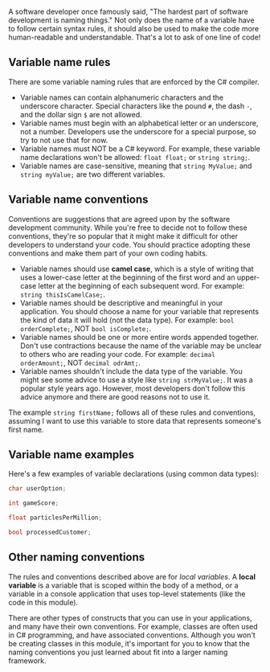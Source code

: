 

A software developer once famously said, "The hardest part of software development is naming things." Not only does the name of a variable have to follow certain syntax rules, it should also be used to make the code more human-readable and understandable. That's a lot to ask of one line of code!

## Variable name rules

There are some variable naming rules that are enforced by the C# compiler.

- Variable names can contain alphanumeric characters and the underscore character. Special characters like the pound `#`, the dash `-`, and the dollar sign `$` are not allowed.
- Variable names must begin with an alphabetical letter or an underscore, not a number. Developers use the underscore for a special purpose, so try to not use that for now.
- Variable names must NOT be a C# keyword. For example, these variable name declarations won't be allowed: `float float;` or `string string;`.
- Variable names are case-sensitive, meaning that `string MyValue;` and `string myValue;` are two different variables.

## Variable name conventions

Conventions are suggestions that are agreed upon by the software development community. While you're free to decide not to follow these conventions, they're so popular that it might make it difficult for other developers to understand your code. You should practice adopting these conventions and make them part of your own coding habits.

- Variable names should use **camel case**, which is a style of writing that uses a lower-case letter at the beginning of the first word and an upper-case letter at the beginning of each subsequent word. For example: `string thisIsCamelCase;`.
- Variable names should be descriptive and meaningful in your application. You should choose a name for your variable that represents the kind of data it will hold (not the data type). For example: `bool orderComplete;`, NOT `bool isComplete;`.
- Variable names should be one or more entire words appended together. Don't use contractions because the name of the variable may be unclear to others who are reading your code. For example: `decimal orderAmount;`, NOT `decimal odrAmt;`.
- Variable names shouldn't include the data type of the variable. You might see some advice to use a style like `string strMyValue;`. It was a popular style years ago. However, most developers don't follow this advice anymore and there are good reasons not to use it.

The example `string firstName;` follows all of these rules and conventions, assuming I want to use this variable to store data that represents someone's first name.

## Variable name examples

Here's a few examples of variable declarations (using common data types):

```c#
char userOption;

int gameScore;

float particlesPerMillion;

bool processedCustomer;
```

## Other naming conventions

The rules and conventions described above are for *local variables*. A **local variable** is a variable that is scoped within the body of a method, or a variable in a console application that uses top-level statements (like the code in this module).

There are other types of constructs that you can use in your applications, and many have their own conventions. For example, classes are often used in C# programming, and have associated conventions. Although you won't be creating classes in this module, it's important for you to know that the naming conventions you just learned about fit into a larger naming framework.